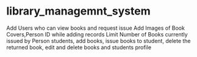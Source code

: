 # library_managemnt_system
Add Users who can view books and request issue
Add Images of Book Covers,Person ID while adding records
Limit Number of Books currently issued by Person
students, add books, issue books to student, delete the returned book, edit and delete books and students profile
